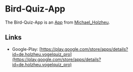 # Bird-Quiz-App

The Bird-Quiz-App is an [App](9000168.md) from [Michael_Holzheu](0.md).

## Links

- Google-Play: [https://play.google.com/store/apps/details?id=de.holzheu.vogelquiz_pro](https://play.google.com/store/apps/details?id=de.holzheu.vogelquiz_pro)